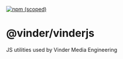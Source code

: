 [![npm (scoped)](https://img.shields.io/npm/v/@vinder/vinderjs.svg)](https://github.com/sizeight/vinderjs)

# @vinder/vinderjs
JS utilities used by Vinder Media Engineering
